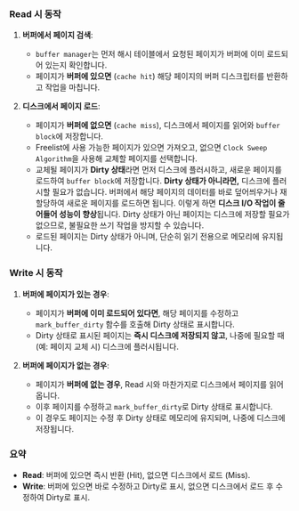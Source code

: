 ### Read 시 동작

1. **버퍼에서 페이지 검색**:
    
    - `buffer manager`는 먼저 해시 테이블에서 요청된 페이지가 버퍼에 이미 로드되어 있는지 확인합니다.
    - 페이지가 **버퍼에 있으면** (`cache hit`) 해당 페이지의 버퍼 디스크립터를 반환하고 작업을 마칩니다.
2. **디스크에서 페이지 로드**:
    
    - 페이지가 **버퍼에 없으면** (`cache miss`), 디스크에서 페이지를 읽어와 `buffer block`에 저장합니다.
    - Freelist에 사용 가능한 페이지가 있으면 가져오고, 없으면 `Clock Sweep Algorithm`을 사용해 교체할 페이지를 선택합니다.
    - 교체될 페이지가 **Dirty 상태**라면 먼저 디스크에 플러시하고, 새로운 페이지를 로드하여 `buffer block`에 저장합니다.
	    **Dirty 상태가 아니라면,**  디스크에 플러시할 필요가 없습니다.
	    버퍼에서 해당 페이지의 데이터를 바로 덮어씌우거나 재할당하여 새로운 페이지를 로드하면 됩니다.
	    이렇게 하면 **디스크 I/O 작업이 줄어들어 성능이 향상**됩니다. Dirty 상태가 아닌 페이지는 디스크에 저장할 필요가 없으므로, 불필요한 쓰기 작업을 방지할 수 있습니다.
    - 로드된 페이지는 Dirty 상태가 아니며, 단순히 읽기 전용으로 메모리에 유지됩니다.

### Write 시 동작

1. **버퍼에 페이지가 있는 경우**:
    
    - 페이지가 **버퍼에 이미 로드되어 있다면**, 해당 페이지를 수정하고 `mark_buffer_dirty` 함수를 호출해 Dirty 상태로 표시합니다.
    - Dirty 상태로 표시된 페이지는 **즉시 디스크에 저장되지 않고**, 나중에 필요할 때(예: 페이지 교체 시) 디스크에 플러시됩니다.
2. **버퍼에 페이지가 없는 경우**:
    
    - 페이지가 **버퍼에 없는 경우**, Read 시와 마찬가지로 디스크에서 페이지를 읽어옵니다.
    - 이후 페이지를 수정하고 `mark_buffer_dirty`로 Dirty 상태로 표시합니다.
    - 이 경우도 페이지는 수정 후 Dirty 상태로 메모리에 유지되며, 나중에 디스크에 저장됩니다.

### 요약

- **Read**: 버퍼에 있으면 즉시 반환 (Hit), 없으면 디스크에서 로드 (Miss).
- **Write**: 버퍼에 있으면 바로 수정하고 Dirty로 표시, 없으면 디스크에서 로드 후 수정하여 Dirty로 표시.